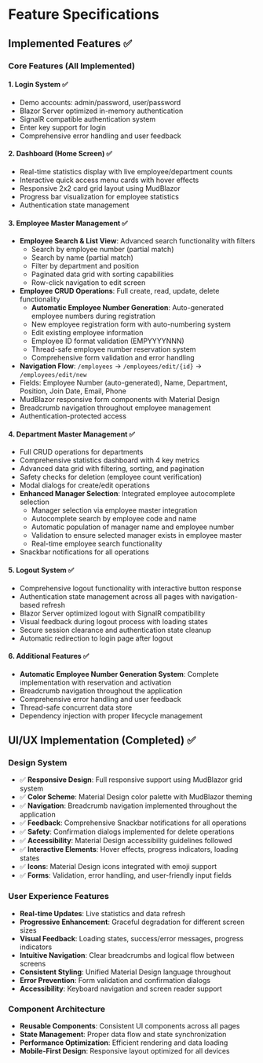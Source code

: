 # Feature Specifications

## Implemented Features ✅

### Core Features (All Implemented)

#### 1. Login System ✅
- Demo accounts: admin/password, user/password
- Blazor Server optimized in-memory authentication
- SignalR compatible authentication system
- Enter key support for login
- Comprehensive error handling and user feedback

#### 2. Dashboard (Home Screen) ✅
- Real-time statistics display with live employee/department counts
- Interactive quick access menu cards with hover effects
- Responsive 2x2 card grid layout using MudBlazor
- Progress bar visualization for employee statistics
- Authentication state management

#### 3. Employee Master Management ✅
- **Employee Search & List View**: Advanced search functionality with filters
  - Search by employee number (partial match)
  - Search by name (partial match)
  - Filter by department and position
  - Paginated data grid with sorting capabilities
  - Row-click navigation to edit screen
- **Employee CRUD Operations**: Full create, read, update, delete functionality
  - **Automatic Employee Number Generation**: Auto-generated employee numbers during registration
  - New employee registration form with auto-numbering system
  - Edit existing employee information
  - Employee ID format validation (EMPYYYYNNN)
  - Thread-safe employee number reservation system
  - Comprehensive form validation and error handling
- **Navigation Flow**: `/employees` → `/employees/edit/{id}` → `/employees/edit/new`
- Fields: Employee Number (auto-generated), Name, Department, Position, Join Date, Email, Phone
- MudBlazor responsive form components with Material Design
- Breadcrumb navigation throughout employee management
- Authentication-protected access

#### 4. Department Master Management ✅
- Full CRUD operations for departments
- Comprehensive statistics dashboard with 4 key metrics
- Advanced data grid with filtering, sorting, and pagination
- Safety checks for deletion (employee count verification)
- Modal dialogs for create/edit operations
- **Enhanced Manager Selection**: Integrated employee autocomplete selection
  - Manager selection via employee master integration
  - Autocomplete search by employee code and name
  - Automatic population of manager name and employee number
  - Validation to ensure selected manager exists in employee master
  - Real-time employee search functionality
- Snackbar notifications for all operations

#### 5. Logout System ✅
- Comprehensive logout functionality with interactive button response
- Authentication state management across all pages with navigation-based refresh
- Blazor Server optimized logout with SignalR compatibility
- Visual feedback during logout process with loading states
- Secure session clearance and authentication state cleanup
- Automatic redirection to login page after logout

#### 6. Additional Features ✅
- **Automatic Employee Number Generation System**: Complete implementation with reservation and activation
- Breadcrumb navigation throughout the application
- Comprehensive error handling and user feedback
- Thread-safe concurrent data store
- Dependency injection with proper lifecycle management

## UI/UX Implementation (Completed) ✅

### Design System
- ✅ **Responsive Design**: Full responsive support using MudBlazor grid system
- ✅ **Color Scheme**: Material Design color palette with MudBlazor theming
- ✅ **Navigation**: Breadcrumb navigation implemented throughout the application
- ✅ **Feedback**: Comprehensive Snackbar notifications for all operations
- ✅ **Safety**: Confirmation dialogs implemented for delete operations
- ✅ **Accessibility**: Material Design accessibility guidelines followed
- ✅ **Interactive Elements**: Hover effects, progress indicators, loading states
- ✅ **Icons**: Material Design icons integrated with emoji support
- ✅ **Forms**: Validation, error handling, and user-friendly input fields

### User Experience Features
- **Real-time Updates**: Live statistics and data refresh
- **Progressive Enhancement**: Graceful degradation for different screen sizes
- **Visual Feedback**: Loading states, success/error messages, progress indicators
- **Intuitive Navigation**: Clear breadcrumbs and logical flow between screens
- **Consistent Styling**: Unified Material Design language throughout
- **Error Prevention**: Form validation and confirmation dialogs
- **Accessibility**: Keyboard navigation and screen reader support

### Component Architecture
- **Reusable Components**: Consistent UI components across all pages
- **State Management**: Proper data flow and state synchronization
- **Performance Optimization**: Efficient rendering and data loading
- **Mobile-First Design**: Responsive layout optimized for all devices